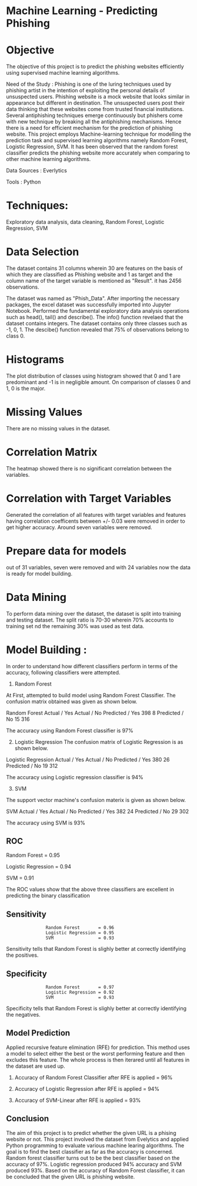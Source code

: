  # Machine Learning - Predicting Phishing

 # Objective  
 The objective of this project is to predict the phishing websites efficiently using supervised machine learning algorithms.

 Need of the Study : Phishing is one of the luring techniques used by phishing artist in the intention of exploiting the personal  details of unsuspected users. Phishing website is a mock website that looks similar in appearance but different in destination. The unsuspected users post their data thinking that these websites come from trusted financial institutions. Several antiphishing techniques emerge continuously but phishers come with new technique by breaking all the antiphishing mechanisms. Hence there is a need for efficient mechanism for the prediction of phishing website. This project employs Machine-learning technique for modelling the prediction task and supervised learning algorithms namely Random Forest, Logistic Regression, SVM. It has been observed that the random forest classifier predicts the phishing website more accurately when comparing to other machine learning algorithms.

Data Sources : Everlytics

Tools : Python 

# Techniques: 
Exploratory data analysis, data cleaning, Random Forest, Logistic Regression, SVM 

# Data Selection 
The dataset contains 31 columns wherein 30 are features on the basis of which they are classified as Phishing website and 1 as target and the column name of the target variable is mentioned as "Result". it has 2456 observations.

The dataset was named as "Phish_Data". After importing the necessary packages, the excel dataset was successfully imported into Jupyter Notebook. Performed the fundamental exploratory data analysis operations such as head(), tail() and describe(). The info() function revelaed that the dataset contains integers. The dataset contains only three classes such as -1, 0, 1. The descibe() function revealed that 75% of observations belong to class 0. 

# Histograms 
The plot distribution of classes using histogram showed that 0 and 1 are predominant and -1 is in negligible amount. On comparison of classes 0 and 1, 0 is the major. 
# Missing Values 
There are no missing values in the dataset.

# Correlation Matrix 
The heatmap showed there is no significant correlation between the variables. 

# Correlation with Target Variables 
Generated the correlation of all features with target variables and features having correlation coefficents between  +/- 0.03 were removed in order to get higher accuracy. Around seven variables were removed. 

# Prepare data for models 
out of 31 variables, seven were removed and with 24 variables now the data is ready for model building.

# Data Mining
To perform data mining over the dataset, the dataset is split into training and testing dataset. The split ratio is 70-30 wherein 70% accounts to training set nd the remaining 30% was used as test data.


# Model Building :
In order to understand how different classifiers perform in terms of the accuracy, following classifiers were attempted. 

1. Random Forest

At First, attempted to build model using Random Forest Classifier. The confusion matrix obtained was given as shown below.

Random Forest	Actual / Yes	Actual / No
Predicted  / Yes	      398	         8
Predicted / No	        15	         316

The accuracy using Random Forest classifier is 97%


2. Logistic Regression
The confusion matrix of Logistic Regression is as shown below.

Logistic Regression	Actual / Yes	Actual / No
Predicted  / Yes	          380	         26
Predicted / No	            19	         312

The accuracy using Logistic regression classifier is 94%


3. SVM

The support vector machine's confusion materix is given as shown below.

SVM	Actual / Yes	Actual / No
Predicted  / Yes	  382	   24
Predicted / No	    29	   302

The accuracy using SVM is 93%

## ROC

   Random Forest       = 0.95
   
   Logistic Regression = 0.94
   
   SVM                 = 0.91

  The ROC values show that the above three classifiers are excellent in predicting the binary classification
## Sensitivity
                   Random Forest       = 0.96
                   Logistic Regression = 0.95
                   SVM                 = 0.93
 Sensitivity tells that Random Forest is slighly better at correctly identifying the positives.
 
## Specificity
 
                   Random Forest       = 0.97
                   Logistic Regression = 0.92
                   SVM                 = 0.93
 
Specificity tells that Random Forest is slighly better at correctly identifying the negatives.

## Model Prediction
Applied recursive feature elimination (RFE) for prediction. This method uses a model to select either the best or the worst performing feature and then excludes this feature. The whole process is then iterared until all features in the dataset are used up.

1. Accuracy of Random Forest Classifier after RFE is applied = 96%

2. Accuracy of Logistic Regression after RFE is applied      = 94%

3. Accuracy of SVM-Linear after RFE is applied               = 93%

## Conclusion

The aim of this project is to predict whether the given URL is a phising website or not. This project involved the dataset from Evelytics and applied Python programming to evaluate various machine learing algorithms. The goal is to find the best classifier as far as the accuracy is concerned. Random forest classifier turns out to be the best classifier based on the accuracy of 97%. Logistic regression produced 94% accuracy and SVM produced 93%. Based on the accuracy of Random Forest classifier, it can be concluded that the given URL is phishing website. 




